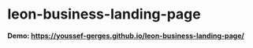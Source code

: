 # leon-business-landing-page
<b>Demo: https://youssef-gerges.github.io/leon-business-landing-page/</b>
